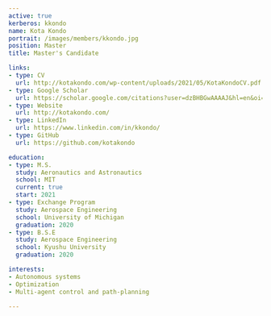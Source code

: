 ```yaml
--- 
active: true
kerberos: kkondo
name: Kota Kondo
portrait: /images/members/kkondo.jpg
position: Master 
title: Master's Candidate

links:
- type: CV
  url: http://kotakondo.com/wp-content/uploads/2021/05/KotaKondoCV.pdf
- type: Google Scholar
  url: https://scholar.google.com/citations?user=dzBHBGwAAAAJ&hl=en&oi=ao
- type: Website
  url: http://kotakondo.com/
- type: LinkedIn
  url: https://www.linkedin.com/in/kkondo/
- type: GitHub
  url: https://github.com/kotakondo

education:
- type: M.S.
  study: Aeronautics and Astronautics
  school: MIT
  current: true
  start: 2021
- type: Exchange Program
  study: Aerospace Engineering
  school: University of Michigan
  graduation: 2020
- type: B.S.E
  study: Aerospace Engineering
  school: Kyushu University
  graduation: 2020

interests:
- Autonomous systems
- Optimization
- Multi-agent control and path-planning

--- 
```

